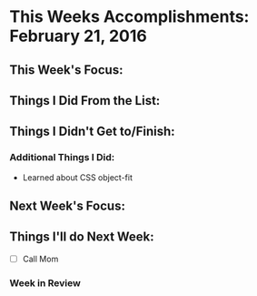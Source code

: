 # This Weeks Accomplishments: February 21, 2016

## This Week's Focus:

## Things I Did From the List:

## Things I Didn't Get to/Finish:

### Additional Things I Did:

- Learned about CSS object-fit

## Next Week's Focus:

## Things I'll do Next Week:

- [ ] Call Mom

### Week in Review
